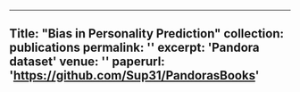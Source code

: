 
---
Title: "Bias in Personality Prediction"
collection: publications
permalink: ''
excerpt: 'Pandora dataset'
venue: ''
paperurl: 'https://github.com/Sup31/PandorasBooks'
---
